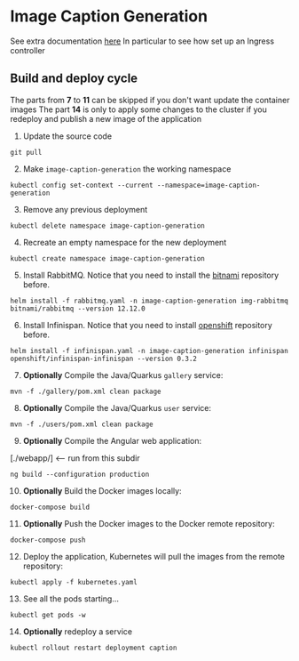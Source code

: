 # Image Caption Generation

See extra documentation [here](extra/README.md)
In particular to see how set up an Ingress controller

## Build and deploy cycle

The parts from **7** to **11** can be skipped if you don't want update the container images
The part **14** is only to apply some changes to the cluster if you redeploy and publish a new image of the application

1. Update the source code

``` shell
git pull
```

2. Make `image-caption-generation` the working namespace

``` shell
kubectl config set-context --current --namespace=image-caption-generation
```

3. Remove any previous deployment

``` shell
kubectl delete namespace image-caption-generation
```

4. Recreate an empty namespace for the new deployment

``` shell
kubectl create namespace image-caption-generation
```

5. Install RabbitMQ. Notice that you need to install the [bitnami](https://charts.bitnami.com/bitnami) repository before.

``` shell
helm install -f rabbitmq.yaml -n image-caption-generation img-rabbitmq bitnami/rabbitmq --version 12.12.0
```

6. Install Infinispan. Notice that you need to install [openshift](https://charts.openshift.io/) repository before. 

``` shell
helm install -f infinispan.yaml -n image-caption-generation infinispan openshift/infinispan-infinispan --version 0.3.2
```

7. **Optionally** Compile the Java/Quarkus `gallery` service: 

``` shell
mvn -f ./gallery/pom.xml clean package
```

8. **Optionally** Compile the Java/Quarkus `user` service:

``` shell
mvn -f ./users/pom.xml clean package
```

9. **Optionally** Compile the Angular web application:

[./webapp/] <-- run from this subdir

``` shell
ng build --configuration production
```

10. **Optionally** Build the Docker images locally:

``` shell
docker-compose build
```

11. **Optionally** Push the Docker images to the Docker remote repository:

``` shell
docker-compose push
```

12. Deploy the application, Kubernetes will pull the images from the remote repository:

``` shell
kubectl apply -f kubernetes.yaml
```

13. See all the pods starting...

``` shell
kubectl get pods -w
```

14. **Optionally** redeploy a service

``` shell
kubectl rollout restart deployment caption
```
